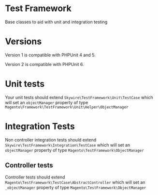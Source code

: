 # Test Framework

Base classes to aid with unit and integration testing

# Versions

Version 1 is compatible with PHPUnit 4 and 5.

Version 2 is compatible with PHPUnit 6.

# Unit tests

Your unit tests should extend `Skywire\TestFramework\Unit\TestCase` which will set an `objectManager` property of type `Magento\Framework\TestFramework\Unit\Helper\ObjectManager` 

# Integration Tests

Non controller integration tests should extend `Skywire\TestFramework\Integration\TestCase` which will set an `objectManager` property of type `Magento\TestFramework\ObjectManager` 

## Controller tests

Controller tests should extend `Magento\TestFramework\TestCase\AbstractController` which will set an `_objectManager` property of type `Magento\TestFramework\ObjectManager`

